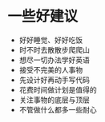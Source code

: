 # 一些好建议

-   好好睡觉、好好吃饭
-   时不时去散散步爬爬山
-   想尽一切办法学好英语
-   接受不完美的人事物
-   先设计好再动手写代码
-   花费时间做计划是值得的
-   关注事物的底层与顶层
-   不管做什么都多一些耐心